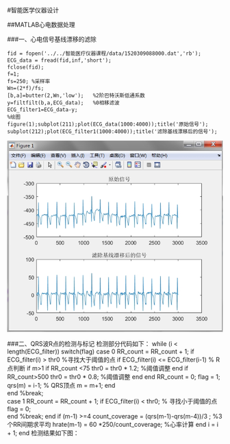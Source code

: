 #智能医学仪器设计

##MATLAB心电数据处理

###一、心电信号基线漂移的滤除
	
	fid = fopen('../../智能医疗仪器课程/data/1520309088000.dat','rb');
	ECG_data = fread(fid,inf,'short');
	fclose(fid);
	f=1;
	fs=250; %采样率
	Wn=(2*f)/fs;
	[b,a]=butter(2,Wn,'low');   %2阶巴特沃斯低通系数
	y=filtfilt(b,a,ECG_data);   %0相移滤波
	ECG_filter1=ECG_data-y;          
	%绘图
	figure(1);subplot(211);plot(ECG_data(1000:4000));title('原始信号');
	subplot(212);plot(ECG_filter1(1000:4000));title('滤除基线漂移后的信号');
![ECG_filter1](https://github.com/guangyubin/SmartHealth/blob/master/2018/students/S201815052/matlab_figure/ECG_filter1.jpg)


###二、QRS波R点的检测与标记
检测部分代码如下：
	while (i < length(ECG_filter))
	    switch(flag)
		case 0
		    RR_count = RR_count + 1;
		    if ECG_filter(i) > thr0   %寻找大于阈值的点
			if ECG_filter(i) <= ECG_filter(i-1)  % R点判断
			    if m>1
				if RR_count <75
				    thr0 = thr0 * 1.2;    %阈值调整
				end
				if RR_count>500
				    thr0 = thr0 * 0.8;     %阈值调整
				end
			    end
			    RR_count = 0;
			    flag = 1;
			    qrs(m) = i-1;    % QRS顶点
			    m = m+1;
			end          
		     end
		    %break;          
		case 1
		     RR_count = RR_count + 1;
		    if ECG_filter(i) < thr0;  % 寻找小于阈值的点
			flag = 0;                
		    end
		    %break;
	    end
	    if (m-1) >=4
	       count_coverage = (qrs(m-1)-qrs(m-4))/3 ;   %3个RR间期求平均
	       hrate(m-1) = 60 *250/count_coverage;     %心率计算
	    end
	    i = i + 1;
	end
检测结果如下图：
